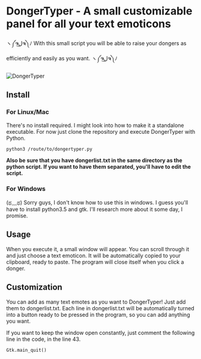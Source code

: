# DongerTyper - A small customizable panel for all your text emoticons

ヽ༼ຈل͜ຈ༽ﾉ With this small script you will be able to raise your dongers as efficiently and easily as you want. ヽ༼ຈل͜ຈ༽ﾉ


![DongerTyper](http://i.imgur.com/VVieR7Z.png)

## Install


### For Linux/Mac
There's no install required. I might look into how to make it a standalone executable. For now just clone the repository and execute DongerTyper with Python.

```
python3 /route/to/dongertyper.py
```

**Also be sure that you have dongerlist.txt in the same directory as the python script. If you want to have them separated, you'll have to edit the script.**

### For Windows

(ಥ﹏ಥ) Sorry guys, I don't know how to use this in windows. I guess you'll have to install python3.5 and gtk. I'll research more about it some day, I promise.

## Usage

When you execute it, a small window will appear. You can scroll through it and just choose a text emoticon. It will be automatically copied to your clipboard, ready to paste. The program will close itself when you click a donger.

## Customization

You can add as many text emotes as you want to DongerTyper! Just add them to dongerlist.txt. Each line in dongerlist.txt will be automatically turned into a button ready to be pressed in the program, so you can add anything you want.

If you want to keep the window open constantly, just comment the following line in the code, in the line 43.

```
Gtk.main_quit()
```
